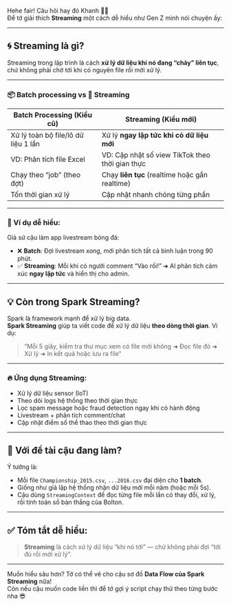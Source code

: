 Hehe fair! Câu hỏi hay đó Khanh 🤜🤛  
Để tớ giải thích **Streaming** một cách dễ hiểu như Gen Z mình nói chuyện ấy:

---

## 🌀 **Streaming là gì?**

Streaming trong lập trình là cách **xử lý dữ liệu khi nó đang “chảy” liên tục**, chứ không phải chờ tới khi có nguyên file rồi mới xử lý.

---

### 📦 **Batch processing** vs 🔄 **Streaming**

| Batch Processing (Kiểu cũ) | Streaming (Kiểu mới) |
|---------------------------|----------------------|
| Xử lý toàn bộ file/lô dữ liệu 1 lần | Xử lý **ngay lập tức khi có dữ liệu mới** |
| VD: Phân tích file Excel | VD: Cập nhật số view TikTok theo thời gian thực |
| Chạy theo “job” (theo đợt) | Chạy **liên tục** (realtime hoặc gần realtime) |
| Tốn thời gian xử lý | Cập nhật nhanh chóng từng phần |

---

### 🎥 Ví dụ dễ hiểu:

Giả sử cậu làm app livestream bóng đá:

- ❌ **Batch**: Đợi livestream xong, mới phân tích tất cả bình luận trong 90 phút.
- ✅ **Streaming**: Mỗi khi có người comment “Vào rồi!” ➜ AI phân tích cảm xúc **ngay lập tức** và hiển thị cho admin.

---

## 💡 Còn trong **Spark Streaming**?

Spark là framework mạnh để xử lý big data.  
**Spark Streaming** giúp ta viết code để xử lý dữ liệu **theo dòng thời gian**. Ví dụ:

> “Mỗi 5 giây, kiểm tra thư mục xem có file mới không ➜ Đọc file đó ➜ Xử lý ➜ In kết quả hoặc lưu ra file”

---

### 🔥 Ứng dụng Streaming:
- Xử lý dữ liệu sensor (IoT)
- Theo dõi logs hệ thống theo thời gian thực
- Lọc spam message hoặc fraud detection ngay khi có hành động
- Livestream + phân tích comment/chat
- Cập nhật điểm số thể thao theo thời gian thực

---

## 🧠 Với đề tài cậu đang làm?

Ý tưởng là:  
- Mỗi file `Championship_2015.csv`, `...2016.csv` đại diện cho **1 batch**.
- Giống như giả lập hệ thống nhận dữ liệu mới mỗi năm (hoặc mỗi 5s).
- Cậu dùng `StreamingContext` để đọc từng file mỗi lần có thay đổi, xử lý, rồi tính toán số bàn thắng của Bolton.

---

## ✅ Tóm tắt dễ hiểu:
> **Streaming** là cách xử lý dữ liệu “khi nó tới” — chứ không phải đợi “tới đủ rồi mới xử lý”.

---

Muốn hiểu sâu hơn? Tớ có thể vẽ cho cậu sơ đồ **Data Flow của Spark Streaming** nữa!  
Còn nếu cậu muốn code liền thì để tớ gợi ý script chạy thử theo từng bước nha 😎